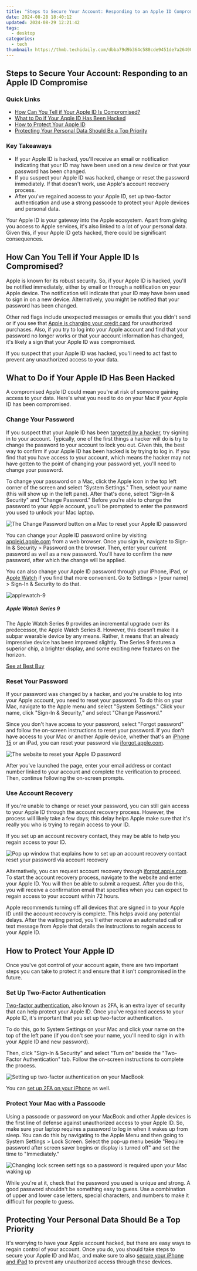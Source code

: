 ```yaml
---
title: "Steps to Secure Your Account: Responding to an Apple ID Compromise"
date: 2024-08-28 18:40:12
updated: 2024-08-29 12:21:42
tags:
  - desktop
categories:
  - tech
thumbnail: https://thmb.techidaily.com/dbba79d9b364c588cde9451de7a26400a0837a604c19b7b76746e8bcdbfcf86e.jpg
---
```


## Steps to Secure Your Account: Responding to an Apple ID Compromise

### Quick Links

* [How Can You Tell if Your Apple ID Is Compromised?](https://extra-hints.techidaily.com/new-asmrs-upside-exploring-its-health-impacts/)
* [What to Do if Your Apple ID Has Been Hacked](https://technical-tips.techidaily.com/1722893553263-navigating-microsofts-scholarly-promotions-secure-a-student-price-cut-today/)
* [How to Protect Your Apple ID](https://android-location-track.techidaily.com/how-to-check-distance-and-radius-on-google-maps-for-your-tecno-spark-10-pro-drfone-by-drfone-virtual-android/)
* [Protecting Your Personal Data Should Be a Top Priority](https://facebook-record-videos.techidaily.com/new-channel-success-infusing-personality-into-templates-for-2024/)

### Key Takeaways

* If your Apple ID is hacked, you'll receive an email or notification indicating that your ID may have been used on a new device or that your password has been changed.
* If you suspect your Apple ID was hacked, change or reset the password immediately. If that doesn't work, use Apple's account recovery process.
* After you've regained access to your Apple ID, set up two-factor authentication and use a strong passcode to protect your Apple devices and personal data.

 Your Apple ID is your gateway into the Apple ecosystem. Apart from giving you access to Apple services, it's also linked to a lot of your personal data. Given this, if your Apple ID gets hacked, there could be significant consequences.

##  How Can You Tell if Your Apple ID Is Compromised?

 Apple is known for its robust security. So, if your Apple ID is hacked, you'll be notified immediately, either by email or through a notification on your Apple device. The notification will indicate that your ID may have been used to sign in on a new device. Alternatively, you might be notified that your password has been changed.

 Other red flags include unexpected messages or emails that you didn't send or if you see that [Apple is charging your credit card](https://youtube-lab.techidaily.com/by-step-imovie-videos-on-your-youtube-channel/) for unauthorized purchases. Also, if you try to log into your Apple account and find that your password no longer works or that your account information has changed, it's likely a sign that your Apple ID was compromised.

 If you suspect that your Apple ID was hacked, you'll need to act fast to prevent any unauthorized access to your data.

##  What to Do if Your Apple ID Has Been Hacked

 A compromised Apple ID could mean you're at risk of someone gaining access to your data. Here's what you need to do on your Mac if your Apple ID has been compromised.

###  Change Your Password

 If you suspect that your Apple ID has been [targeted by a hacker](https://youtube-sure.techidaily.com/ed-2024-approved-gamers-quest-1000plus-game-adventures-unfolded/), try signing in to your account. Typically, one of the first things a hacker will do is try to change the password to your account to lock you out. Given this, the best way to confirm if your Apple ID has been hacked is by trying to log in. If you find that you have access to your account, which means the hacker may not have gotten to the point of changing your password yet, you'll need to change your password.

 To change your password on a Mac, click the Apple icon in the top left corner of the screen and select "System Settings." Then, select your name (this will show up in the left pane). After that's done, select "Sign-In & Security" and "Change Password." Before you're able to change the password to your Apple account, you'll be prompted to enter the password you used to unlock your Mac laptop.

![The Change Password button on a Mac to reset your Apple ID password](https://static1.howtogeekimages.com/wordpress/wp-content/uploads/2024/02/change-password-on-mac.jpg) 

 You can change your Apple ID password online by visiting [appleid.apple.com](https://support.apple.com/en-in/HT201355) from a web browser. Once you sign in, navigate to Sign-In & Security > Password on the browser. Then, enter your current password as well as a new password. You'll have to confirm the new password, after which the change will be applied.

 You can also change your Apple ID password through your iPhone, iPad, or [Apple Watch](https://extra-hints.techidaily.com/updated-capture-with-clarity-advanced-tips-for-gopro-hero5-black/) if you find that more convenient. Go to Settings > \[your name\] > Sign-In & Security to do that.

![applewatch-9](https://static1.howtogeekimages.com/wordpress/wp-content/uploads/2023/09/applewatch-9.png) 

#####  Apple Watch Series 9

The Apple Watch Series 9 provides an incremental upgrade over its predecessor, the Apple Watch Series 8\. However, this doesn’t make it a subpar wearable device by any means. Rather, it means that an already impressive device has been improved slightly. The Series 9 features a superior chip, a brighter display, and some exciting new features on the horizon.

[See at Best Buy](https://shop-links.co/link/?exclusive=1&publisher_slug=itechdaily19598&url=https%3A%2F%2Fwww.bestbuy.com%2Fsite%2Fapple-watch-device-accessories%2Fapple-watch-series-9%2Fpcmcat1694543524033.c%3Fid%3Dpcmcat1694543524033) 

###  Reset Your Password

 If your password was changed by a hacker, and you're unable to log into your Apple account, you need to reset your password. To do this on your Mac, navigate to the Apple menu and select "System Settings." Click your name, click "Sign-In & Security," and select "Change Password."

 Since you don't have access to your password, select "Forgot password" and follow the on-screen instructions to reset your password. If you don't have access to your Mac or another Apple device, whether that's an [iPhone 15](https://meme-emoji.techidaily.com/new-2024-approved-how-to-make-a-memorable-honeymoon-video/) or an iPad, you can reset your password via [iforgot.apple.com](https://iforgot.apple.com/password/verify/appleid).

![The website to reset your Apple ID password](https://static1.howtogeekimages.com/wordpress/wp-content/uploads/2024/02/screenshot-2024-02-07-at-1-41-19-am.png) 

 After you've launched the page, enter your email address or contact number linked to your account and complete the verification to proceed. Then, continue following the on-screen prompts.

###  Use Account Recovery

 If you're unable to change or reset your password, you can still gain access to your Apple ID through the account recovery process. However, the process will likely take a few days; this delay helps Apple make sure that it's really you who is trying to regain access to your ID.

 If you set up an account recovery contact, they may be able to help you regain access to your ID.

![Pop up window that explains how to set up an account recovery contact reset your password via account recovery](https://static1.howtogeekimages.com/wordpress/wp-content/uploads/2024/02/screenshot-2024-02-07-at-1-43-35-am.png) 

 Alternatively, you can request account recovery through [iforgot.apple.com](https://iforgot.apple.com/). To start the account recovery process, navigate to the website and enter your Apple ID. You will then be able to submit a request. After you do this, you will receive a confirmation email that specifies when you can expect to regain access to your account within 72 hours.

 Apple recommends turning off all devices that are signed in to your Apple ID until the account recovery is complete. This helps avoid any potential delays. After the waiting period, you'll either receive an automated call or text message from Apple that details the instructions to regain access to your Apple ID.

##  How to Protect Your Apple ID

 Once you've got control of your account again, there are two important steps you can take to protect it and ensure that it isn't compromised in the future.

###  Set Up Two-Factor Authentication

[Two-factor authentication](https://extra-approaches.techidaily.com/updated-premiere-visionary-film-glimpses/), also known as 2FA, is an extra layer of security that can help protect your Apple ID. Once you've regained access to your Apple ID, it's important that you set up two-factor authentication.

 To do this, go to System Settings on your Mac and click your name on the top of the left pane (if you don't see your name, you'll need to sign in with your Apple ID and new password).

 Then, click "Sign-In & Security" and select "Turn on" beside the "Two-Factor Authentication" tab. Follow the on-screen instructions to complete the process.

![Setting up two-factor authentication on your MacBook](https://static1.howtogeekimages.com/wordpress/wp-content/uploads/2024/02/mac-two-factor-authentication.jpg) 

 You can [set up 2FA on your iPhone](https://screen-activity-recording.techidaily.com/snap-worthy-success-logging-galaxy-gaming-stories-for-2024/) as well.

###  Protect Your Mac with a Passcode

 Using a passcode or password on your MacBook and other Apple devices is the first line of defense against unauthorized access to your Apple ID. So, make sure your laptop requires a password to log in when it wakes up from sleep. You can do this by navigating to the Apple Menu and then going to System Settings > Lock Screen. Select the pop-up menu beside "Require password after screen saver begins or display is turned off" and set the time to "Immediately."

![Changing lock screen settings so a password is required upon your Mac waking up](https://static1.howtogeekimages.com/wordpress/wp-content/uploads/2024/02/screenshot-2024-02-07-at-1-45-25-am.png) 

 While you're at it, check that the password you used is unique and strong. A good password shouldn't be something easy to guess. Use a combination of upper and lower case letters, special characters, and numbers to make it difficult for people to guess.

##  Protecting Your Personal Data Should Be a Top Priority

 It's worrying to have your Apple account hacked, but there are easy ways to regain control of your account. Once you do, you should take steps to secure your Apple ID and Mac, and make sure to also [secure your iPhone and iPad](https://article-posts.techidaily.com/2024-approved-innovative-photography-with-insights-into-lut-use/) to prevent any unauthorized access through these devices.

<ins class="adsbygoogle"
     style="display:block"
     data-ad-format="autorelaxed"
     data-ad-client="ca-pub-7571918770474297"
     data-ad-slot="1223367746"></ins>



<ins class="adsbygoogle"
     style="display:block"
     data-ad-client="ca-pub-7571918770474297"
     data-ad-slot="8358498916"
     data-ad-format="auto"
     data-full-width-responsive="true"></ins>
